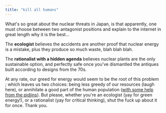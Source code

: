 ```yaml
---
title: "kill all humans"
---
```


What's so great about the nuclear threats in Japan, is that apparently, one
must choose between two antagonist positions and explain to the internet in
great length why it is the best...

The **ecologist** believes the accidents are another proof that nuclear energy
is a mistake, plus they produce so much waste, blah blah blah.

The **rationalist with a hidden agenda** believes nuclear plants are the only
sustainable option, and perfectly safe once you've dismantled the antiques
built according to designs from the 70s.

At any rate, our greed for energy would seem to be the root of this problem ;
which leaves us two choices: being less greedy of our resources (laugh here),
or annihilate a good part of the human population ([with some help from the
pidjins](http://pidjin.net)). But please, whether you're an ecologist (yay for
green energy!), or a rationalist (yay for critical thinking), shut the fuck up
about it for once. Thank you.

